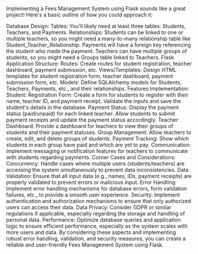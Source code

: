 Implementing a Fees Management System using Flask sounds like a great project! Here's a basic outline of how you could approach it:

Database Design:
Tables: You'll likely need at least three tables: Students, Teachers, and Payments.
Relationships:
Students can be linked to one or multiple teachers, so you might need a many-to-many relationship table like Student_Teacher_Relationship.
Payments will have a foreign key referencing the student who made the payment.
Teachers can have multiple groups of students, so you might need a Groups table linked to Teachers.
Flask Application Structure:
Routes:
Create routes for student registration, teacher dashboard, payment submission, etc.
Views/Templates:
Design HTML templates for student registration form, teacher dashboard, payment submission form, etc.
Models:
Define SQLAlchemy models for Students, Teachers, Payments, etc., and their relationships.
Features Implementation:
Student:
Registration Form:
Create a form for students to register with their name, teacher ID, and payment receipt.
Validate the inputs and save the student's details in the database.
Payment Status:
Display the payment status (paid/unpaid) for each linked teacher.
Allow students to submit payment receipts and update the payment status accordingly.
Teacher:
Dashboard:
Provide a dashboard for teachers to view their groups of students and their payment statuses.
Group Management:
Allow teachers to create, edit, and delete groups of students.
Payment Tracking:
Show which students in each group have paid and which are yet to pay.
Communication:
Implement messaging or notification features for teachers to communicate with students regarding payments.
Corner Cases and Considerations:
Concurrency: Handle cases where multiple users (students/teachers) are accessing the system simultaneously to prevent data inconsistencies.
Data Validation: Ensure that all input data (e.g., names, IDs, payment receipts) are properly validated to prevent errors or malicious input.
Error Handling: Implement error handling mechanisms for database errors, form validation failures, etc., to provide a smooth user experience.
Security: Implement authentication and authorization mechanisms to ensure that only authorized users can access their data.
Data Privacy: Consider GDPR or similar regulations if applicable, especially regarding the storage and handling of personal data.
Performance: Optimize database queries and application logic to ensure efficient performance, especially as the system scales with more users and data.
By considering these aspects and implementing robust error handling, validation, and security measures, you can create a reliable and user-friendly Fees Management System using Flask.
